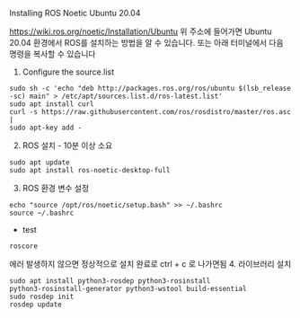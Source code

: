 Installing ROS Noetic Ubuntu 20.04

https://wiki.ros.org/noetic/Installation/Ubuntu
위 주소에 들어가면 Ubuntu 20.04 환경에서 ROS를 설치하는 방법을 알 수 있습니다. 
또는 아래 터미널에서 다음 명령을 복사할 수 있습니다

1. Configure the source.list
```
sudo sh -c 'echo "deb http://packages.ros.org/ros/ubuntu $(lsb_release
-sc) main" > /etc/apt/sources.list.d/ros-latest.list'
sudo apt install curl
curl -s https://raw.githubusercontent.com/ros/rosdistro/master/ros.asc |
sudo apt-key add -
```
2. ROS 설치 - 10분 이상 소요
```
sudo apt update
sudo apt install ros-noetic-desktop-full
```
3. ROS 환경 변수 설정
```
echo "source /opt/ros/noetic/setup.bash" >> ~/.bashrc
source ~/.bashrc
```
- test
```
roscore
```
에러 발생하지 않으면 정상적으로 설치 완료로 ctrl + c 로 나가면됨
4. 라이브러리 설치
```
sudo apt install python3-rosdep python3-rosinstall
python3-rosinstall-generator python3-wstool build-essential
sudo rosdep init
rosdep update
```
